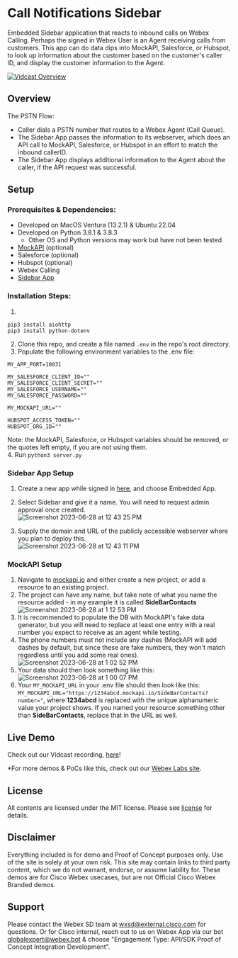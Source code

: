 # Call Notifications Sidebar
  
Embedded Sidebar application that reacts to inbound calls on Webex Calling.  Perhaps the signed in Webex User is an Agent receiving calls from customers.  This app can do data dips into MockAPI, Salesforce, or Hubspot, to look up information about the customer based on the customer's caller ID, and display the customer information to the Agent.

[![Vidcast Overview](https://github-production-user-asset-6210df.s3.amazonaws.com/19175490/249649420-980de741-1a2c-4aea-883e-4da629bc8701.png)](https://app.vidcast.io/share/677cc9bc-b0bb-4419-9338-5f4bbe0100a3)

## Overview

The PSTN Flow:
- Caller dials a PSTN number that routes to a Webex Agent (Call Queue).
- The Sidebar App passes the information to its webserver, which does an API call to MockAPI, Salesforce, or Hubspot in an effort to match the inbound callerID.
- The Sidebar App displays additional information to the Agent about the caller, if the API request was successful.


## Setup

### Prerequisites & Dependencies:

- Developed on MacOS Ventura (13.2.1) & Ubuntu 22.04
- Developed on Python 3.8.1 & 3.8.3
    - Other OS and Python versions may work but have not been tested
- [MockAPI](mockapi.io) (optional)
- Salesforce (optional)
- Hubspot (optional)
- Webex Calling
- [Sidebar App](https://developer.webex.com/docs/embedded-apps-framework-sidebar-api-quick-start)

<!-- GETTING STARTED -->

### Installation Steps:
1. 
```
pip3 install aiohttp
pip3 install python-dotenv
```
2.  Clone this repo, and create a file named ```.env``` in the repo's root directory.
3.  Populate the following environment variables to the .env file:
```
MY_APP_PORT=10031

MY_SALESFORCE_CLIENT_ID=""
MY_SALESFORCE_CLIENT_SECRET=""
MY_SALESFORCE_USERNAME=""
MY_SALESFORCE_PASSWORD=""

MY_MOCKAPI_URL=""

HUBSPOT_ACCESS_TOKEN=""
HUBSPOT_ORG_ID=""
```
Note: the MockAPI, Salesforce, or Hubspot variables should be removed, or the quotes left empty, if you are not using them.  
4. Run
```python3 server.py```

### Sidebar App Setup
1. Create a new app while signed in [here](https://developer.webex.com/my-apps), and choose Embedded App.  
2. Select Sidebar and give it a name. You will need to request admin approval once created.  
![Screenshot 2023-06-28 at 12 43 25 PM](https://github.com/wxsd-sales/call-notifications-sidebar/assets/19175490/70491bae-260b-47dc-a882-9eb80ffe55ae)

4. Supply the domain and URL of the publicly accessible webserver where you plan to deploy this.  
![Screenshot 2023-06-28 at 12 43 11 PM](https://github.com/wxsd-sales/call-notifications-sidebar/assets/19175490/9b308946-8a21-482a-a1a8-7b6e0dd03126)

### MockAPI Setup
1. Navigate to [mockapi.io](https://mockapi.io) and either create a new project, or add a resource to an existing project.
2. The project can have any name, but take note of what you name the resource added - in my example it is called **SideBarContacts**  
![Screenshot 2023-06-28 at 1 12 53 PM](https://github.com/wxsd-sales/call-notifications-sidebar/assets/19175490/68f5b944-d5f5-47d6-9ad9-6b6ed75f67ce)  
3. It is recommended to populate the DB with MockAPI's fake data generator, but you will need to replace at least one entry with a real number you expect to receive as an agent while testing.  
4. The phone numbers must not include any dashes (MockAPI will add dashes by default, but since these are fake numbers, they won't match regardless until you add some real ones).  
![Screenshot 2023-06-28 at 1 02 52 PM](https://github.com/wxsd-sales/call-notifications-sidebar/assets/19175490/5ca7628b-db41-4266-b843-f9ed6984e6cf)  
5. Your data should then look something like this:  
![Screenshot 2023-06-28 at 1 00 07 PM](https://github.com/wxsd-sales/call-notifications-sidebar/assets/19175490/02e7b3bf-9191-4fa0-b9b6-3df96cfe8be0)  
6. Your ```MY_MOCKAPI_URL``` in your .env file should then look like this: ```MY_MOCKAPI_URL="https://1234abcd.mockapi.io/SideBarContacts?number="```, where **1234abcd** is replaced with the unique alphanumeric value your project shows.  If you named your resource something other than **SideBarContacts**, replace that in the URL as well.

    
## Live Demo

<!-- Update your vidcast link -->
Check out our Vidcast recording, [here](https://app.vidcast.io/share/677cc9bc-b0bb-4419-9338-5f4bbe0100a3)!

<!-- Keep the following statement -->
*For more demos & PoCs like this, check out our [Webex Labs site](https://collabtoolbox.cisco.com/webex-labs).

## License

All contents are licensed under the MIT license. Please see [license](LICENSE) for details.

## Disclaimer

<!-- Keep the following here -->  
Everything included is for demo and Proof of Concept purposes only. Use of the site is solely at your own risk. This site may contain links to third party content, which we do not warrant, endorse, or assume liability for. These demos are for Cisco Webex usecases, but are not Official Cisco Webex Branded demos.
 
 
## Support

Please contact the Webex SD team at [wxsd@external.cisco.com](mailto:wxsd@external.cisco.com?subject=CustomPMRPIN) for questions. Or for Cisco internal, reach out to us on Webex App via our bot globalexpert@webex.bot & choose "Engagement Type: API/SDK Proof of Concept Integration Development". 
